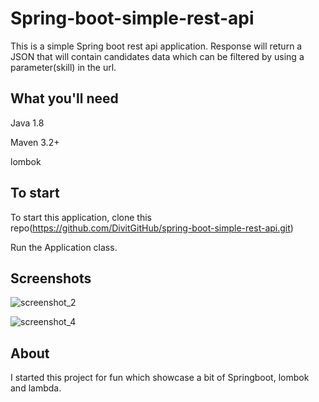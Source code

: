 # Spring-boot-simple-rest-api
This is a simple Spring boot rest api application. Response will return a JSON that will contain candidates data which can be filtered by using a parameter(skill) in the url.

## What you'll need
Java 1.8

Maven 3.2+

lombok

## To start
To start this application, clone this repo(https://github.com/DivitGitHub/spring-boot-simple-rest-api.git)

Run the Application class.

## Screenshots

![screenshot_2](https://user-images.githubusercontent.com/26686429/49812656-d14bed00-fd5d-11e8-9922-78df0eecc230.png)

![screenshot_4](https://user-images.githubusercontent.com/26686429/49812661-d5780a80-fd5d-11e8-92a0-a6d6392c9ec5.png)

## About
I started this project for fun which showcase a bit of Springboot, lombok and lambda.
